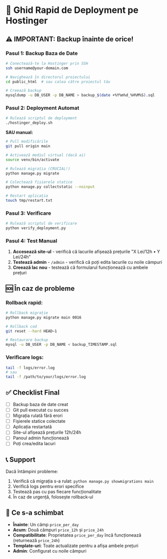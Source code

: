 # 🚀 Ghid Rapid de Deployment pe Hostinger

## ⚠️ IMPORTANT: Backup înainte de orice!

### Pasul 1: Backup Baza de Date
```bash
# Conectează-te la Hostinger prin SSH
ssh username@your-domain.com

# Navighează în directorul proiectului
cd public_html  # sau calea către proiectul tău

# Creează backup
mysqldump -u DB_USER -p DB_NAME > backup_$(date +%Y%m%d_%H%M%S).sql
```

### Pasul 2: Deployment Automat
```bash
# Rulează scriptul de deployment
./hostinger_deploy.sh
```

**SAU manual:**

```bash
# Pull modificările
git pull origin main

# Activează mediul virtual (dacă ai)
source venv/bin/activate

# Rulează migrația (CRUCIAL!)
python manage.py migrate

# Colectează fișierele statice
python manage.py collectstatic --noinput

# Restart aplicația
touch tmp/restart.txt
```

### Pasul 3: Verificare
```bash
# Rulează scriptul de verificare
python verify_deployment.py
```

### Pasul 4: Test Manual
1. **Accesează site-ul** - verifică că lacurile afișează prețurile "X Lei/12h • Y Lei/24h"
2. **Testează admin** - `/admin` - verifică că poți edita lacurile cu noile câmpuri
3. **Creează lac nou** - testează că formularul funcționează cu ambele prețuri

## 🆘 În caz de probleme

### Rollback rapid:
```bash
# Rollback migrație
python manage.py migrate main 0016

# Rollback cod
git reset --hard HEAD~1

# Restaurare backup
mysql -u DB_USER -p DB_NAME < backup_TIMESTAMP.sql
```

### Verificare logs:
```bash
tail -f logs/error.log
# sau
tail -f /path/to/your/logs/error.log
```

## ✅ Checklist Final

- [ ] Backup baza de date creat
- [ ] Git pull executat cu succes
- [ ] Migrația rulată fără erori
- [ ] Fișierele statice colectate
- [ ] Aplicația restartată
- [ ] Site-ul afișează prețurile 12h/24h
- [ ] Panoul admin funcționează
- [ ] Poți crea/edita lacuri

## 📞 Support

Dacă întâmpini probleme:
1. Verifică că migrația s-a rulat: `python manage.py showmigrations main`
2. Verifică logs pentru erori specifice
3. Testează pas cu pas fiecare funcționalitate
4. În caz de urgență, folosește rollback-ul

## 🎯 Ce s-a schimbat

- **Înainte**: Un câmp `price_per_day`
- **Acum**: Două câmpuri `price_12h` și `price_24h`
- **Compatibilitate**: Proprietatea `price_per_day` încă funcționează (returnează `price_24h`)
- **Template-uri**: Toate actualizate pentru a afișa ambele prețuri
- **Admin**: Configurat cu noile câmpuri
